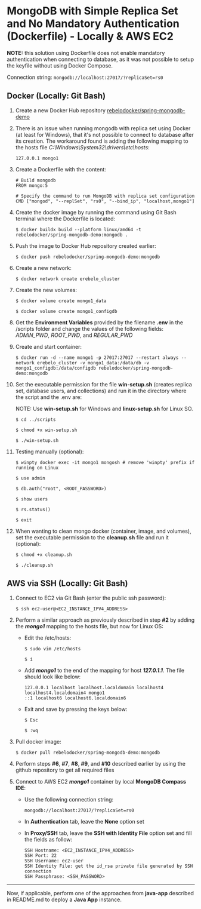 # MongoDB with Simple Replica Set and No Mandatory Authentication (Dockerfile) - Locally & AWS EC2

**NOTE:** this solution using Dockerfile does not enable mandatory authentication when connecting to database, as it was not possible to setup the keyfile without using Docker Compose.

Connection string: `mongodb://localhost:27017/?replicaSet=rs0`

## Docker (Locally: Git Bash)

1.  Create a new Docker Hub repository [rebelodocker/spring-mongodb-demo](https://hub.docker.com/)

2.  There is an issue when running mongodb with replica set using Docker (at least for Windows), that it's not possible to connect to database after its creation. The workaround found is adding the following mapping to the hosts file _C:\Windows\System32\drivers\etc\hosts_:

    ```
    127.0.0.1 mongo1
    ```

3.  Create a Dockerfile with the content:

    ```
    # Build mongodb
    FROM mongo:5

    # Specify the command to run MongoDB with replica set configuration
    CMD ["mongod", "--replSet", "rs0", "--bind_ip", "localhost,mongo1"]
    ```

4.  Create the docker image by running the command using Git Bash terminal where the Dockerfile is located:

    `$ docker buildx build --platform linux/amd64 -t rebelodocker/spring-mongodb-demo:mongodb .`

5.  Push the image to Docker Hub repository created earlier:

    `$ docker push rebelodocker/spring-mongodb-demo:mongodb`

6.  Create a new network:

    `$ docker network create erebelo_cluster`

7.  Create the new volumes:

    `$ docker volume create mongo1_data`

    `$ docker volume create mongo1_configdb`

8.  Get the **Environment Variables** provided by the filename **.env** in the /scripts folder and change the values of the following fields: _ADMIN_PWD_, _ROOT_PWD_, and _REGULAR_PWD_

9.  Create and start container:

    `$ docker run -d --name mongo1 -p 27017:27017 --restart always --network erebelo_cluster -v mongo1_data:/data/db -v mongo1_configdb:/data/configdb rebelodocker/spring-mongodb-demo:mongodb`

10. Set the executable permission for the file **win-setup.sh** (creates replica set, database users, and collections) and run it in the directory where the script and the .env are:

    NOTE: Use **win-setup.sh** for Windows and **linux-setup.sh** for Linux SO.

    `$ cd ../scripts`

    `$ chmod +x win-setup.sh`

    `$ ./win-setup.sh`

11. Testing manually (optional):

    `$ winpty docker exec -it mongo1 mongosh # remove 'winpty' prefix if running on Linux`

    `$ use admin`

    `$ db.auth("root", <ROOT_PASSWORD>)`

    `$ show users`

    `$ rs.status()`

    `$ exit`

12. When wanting to clean mongo docker (container, image, and volumes), set the executable permission to the **cleanup.sh** file and run it (optional):

    `$ chmod +x cleanup.sh`

    `$ ./cleanup.sh`

## AWS via SSH (Locally: Git Bash)

1. Connect to EC2 via Git Bash (enter the public ssh password):

   `$ ssh ec2-user@<EC2_INSTANCE_IPV4_ADDRESS>`

2. Perform a similar approach as previously described in step **#2** by adding the **_mongo1_** mapping to the hosts file, but now for Linux OS:

   - Edit the /etc/hosts:

     `$ sudo vim /etc/hosts`

     `$ i`

   - Add **_mongo1_** to the end of the mapping for host **_127.0.1.1_**. The file should look like below:

     ```
     127.0.0.1 localhost localhost.localdomain localhost4 localhost4.localdomain4 mongo1
     ::1 localhost6 localhost6.localdomain6
     ```

   - Exit and save by pressing the keys below:

     `$ Esc`

     `$ :wq`

3. Pull docker image:

   `$ docker pull rebelodocker/spring-mongodb-demo:mongodb`

4. Perform steps **#6**, **#7**, **#8**, **#9**, and **#10** described earlier by using the github repository to get all required files

5. Connect to AWS EC2 **_mongo1_** container by local **MongoDB Compass IDE**:

   - Use the following connection string:

     `mongodb://localhost:27017/?replicaSet=rs0`

   - In **Authentication** tab, leave the **None** option set
   - In **Proxy/SSH** tab, leave the **SSH with Identity File** option set and fill the fields as follow:
     ```
     SSH Hostname: <EC2_INSTANCE_IPV4_ADDRESS>
     SSH Port: 22
     SSH Username: ec2-user
     SSH Identity File: get the id_rsa private file generated by SSH connection
     SSH Passphrase: <SSH_PASSWORD>
     ```

---

Now, if applicable, perform one of the approaches from **java-app** described in README.md to deploy a **Java App** instance.
